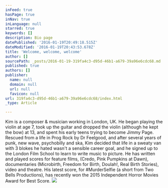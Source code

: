 ```yaml
---
inFeed: true
hasPage: true
inNav: true
inLanguage: null
starred: true
keywords: []
description: Bio page
datePublished: '2016-01-19T20:49:18.515Z'
dateModified: '2016-01-19T20:43:53.678Z'
title: 'Welcome, welcome, welcome'
author: []
sourcePath: _posts/2016-01-19-319fa4c3-d95d-46b1-a679-39a96e6cdc68.md
published: true
authors: []
publisher:
  name: null
  domain: null
  url: null
  favicon: null
url: 319fa4c3-d95d-46b1-a679-39a96e6cdc68/index.html
_type: Article

---
```

Kim is a composer & musician working in London, UK. He began playing the violin at age 7, took up the guitar and dropped the violin (although he kept the bow) at 13, and spent his early teens trying to become Jimmy Page. Rescued from a life in Prog Rock by Dr Feelgood, and after several years of punk, new wave, psychobilly and ska, Kim decided that life in a sweaty van with 3 blokes he hated wasn't a sensible career goal, and he signed up to the London Film School to learn to write music to picture.  He has written and played scores for feature films, (Credo, Pink Pumpkins at Dawn), documentaries (Microbirth, Freedom for Birth, Doulah!, Real Birth Stories), video and theatre.  His latest score, for \#MurderSelfie (a short from Two Bells Productions), has recently won the 2015 Independent Horror Movies Award for Best Score.
![](https://the-grid-user-content.s3-us-west-2.amazonaws.com/94b2b028-b303-4787-ac7c-e217fe773658.jpg)